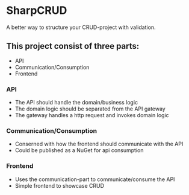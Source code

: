 # SharpCRUD
A better way to structure your CRUD-project with validation.


## This project consist of three parts:
- API
- Communication/Consumption
- Frontend

### API
- The API should handle the domain/business logic
- The domain logic should be separated from the API gateway
- The gateway handles a http request and invokes domain logic

### Communication/Consumption
- Conserned with how the frontend should communicate with the API
- Could be published as a NuGet for api consumption

### Frontend
- Uses the communication-part to communicate/consume the API
- Simple frontend to showcase CRUD
